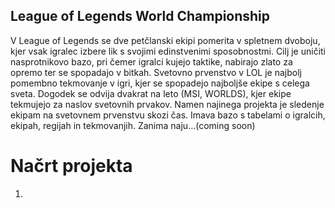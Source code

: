 ## League of Legends World Championship
V League of Legends se dve petčlanski ekipi pomerita v spletnem dvoboju, kjer vsak igralec izbere lik s svojimi edinstvenimi sposobnostmi. Cilj je uničiti nasprotnikovo bazo, pri čemer igralci kujejo taktike, nabirajo zlato za opremo ter se spopadajo v bitkah.
Svetovno prvenstvo v LOL je najbolj pomembno tekmovanje v igri, kjer se spopadejo najboljše ekipe s celega sveta. Dogodek se odvija dvakrat na leto (MSI, WORLDS), kjer ekipe tekmujejo za naslov svetovnih prvakov.
Namen najinega projekta je sledenje ekipam na svetovnem prvenstvu skozi čas. Imava bazo s tabelami o igralcih, ekipah, regijah in tekmovanjih. Zanima naju...(coming soon)
# Načrt projekta
1.
